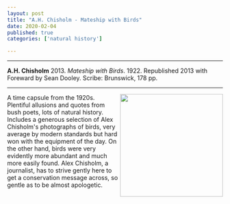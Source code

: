 ```yaml
---
layout: post
title: "A.H. Chisholm - Mateship with Birds"
date: 2020-02-04
published: true
categories: ['natural history']

---
```



***
<b>A.H. Chisholm</b> 2013. _Mateship with Birds_. 1922. Republished 2013 with Foreward by Sean Dooley. Scribe: Brunswick, 178 pp.

***
<img align="right" width="240" src="https://res.cloudinary.com/scribe-publications/image/upload/w_800,/v1461226772/newcovers/9781922070326.jpg" alt="">  

A time capsule from the 1920s.  Plentiful allusions and quotes from bush poets, lots of natural history.  Includes a generous selection of Alex Chisholm's photographs of birds, very average by modern standards but hard won with the equipment of the day.  On the other hand, birds were very evidently more abundant and much more easily found.   Alex Chisholm, a journalist, has to strive gently here to get a conservation message across, so gentle as to be almost apologetic.

